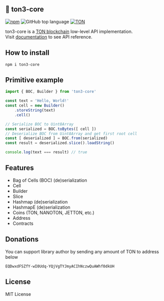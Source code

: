 ## 💎 ton3-core

[![npm](https://img.shields.io/npm/v/ton3-core)](https://www.npmjs.com/package/ton3-core) 
![GitHub top language](https://img.shields.io/github/languages/top/tonkite/ton3-core) 
[![TON](https://img.shields.io/badge/based%20on-The%20Open%20Network-blue)](https://ton.org/)

ton3-core is a [TON blockchain](https://ton.org) low-level API implementation.\
Visit [documentation](./docs/) to see API reference.

## How to install
```
npm i ton3-core
```

## Primitive example
```typescript
import { BOC, Builder } from 'ton3-core'

const text = 'Hello, World!'
const cell = new Builder()
    .storeString(text)
    .cell()

// Serialize BOC to Uint8Array
const serialized = BOC.toBytes([ cell ])
// Deserialize BOC from Uint8Array and get first root cell
const [ deserialized ] = BOC.from(serialized)
const result = deserialized.slice().loadString()

console.log(text === result) // true
```

## Features
- Bag of Cells (BOC) (de)serialization
- Cell
- Builder
- Slice
- Hashmap (de)serialization
- HashmapE (de)serialization
- Coins (TON, NANOTON, JETTON, etc.)
- Address
- Contracts

## Donations
You can support library author by sending any amount of TON to address below
```
EQDwxdFSZfY-wI0Udq-YQjVgTYJmyACIhNczwQuAWhf0dkUH
```

## License

MIT License
